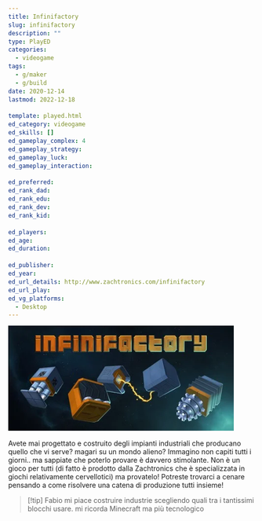 ```yaml
---
title: Infinifactory
slug: infinifactory
description: ""
type: PlayED
categories:
  - videogame
tags:
  - g/maker
  - g/build
date: 2020-12-14
lastmod: 2022-12-18

template: played.html
ed_category: videogame
ed_skills: []
ed_gameplay_complex: 4
ed_gameplay_strategy: 
ed_gameplay_luck: 
ed_gameplay_interaction: 

ed_preferred: 
ed_rank_dad: 
ed_rank_edu: 
ed_rank_dev: 
ed_rank_kid: 

ed_players: 
ed_age: 
ed_duration: 

ed_publisher: 
ed_year: 
ed_url_details: http://www.zachtronics.com/infinifactory
ed_url_play: 
ed_vg_platforms:
  - Desktop
---
```


![](../../assets/img/played/videogame/infinifactory.webp)

Avete mai progettato e costruito degli impianti industriali che producano quello che vi serve?
magari su un mondo alieno?
Immagino non capiti tutti i giorni.. ma sappiate che poterlo provare è davvero stimolante. Non è un gioco per tutti (di fatto è prodotto dalla Zachtronics che è specializzata in giochi relativamente cervellotici) ma provatelo!
Potreste trovarci a cenare pensando a come risolvere una catena di produzione tutti insieme!

> [!tip] Fabio
> mi piace costruire industrie scegliendo quali tra i tantissimi blocchi usare. mi ricorda Minecraft ma più tecnologico

